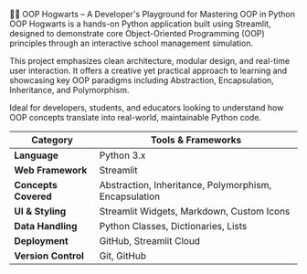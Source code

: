 🧙‍♂️ OOP Hogwarts – A Developer's Playground for Mastering OOP in Python
OOP Hogwarts is a hands-on Python application built using Streamlit, designed to demonstrate core Object-Oriented Programming (OOP) principles through an interactive school management simulation.

This project emphasizes clean architecture, modular design, and real-time user interaction. It offers a creative yet practical approach to learning and showcasing key OOP paradigms including Abstraction, Encapsulation, Inheritance, and Polymorphism.

Ideal for developers, students, and educators looking to understand how OOP concepts translate into real-world, maintainable Python code.

| Category             | Tools & Frameworks                                    |
| -------------------- | ----------------------------------------------------- |
| **Language**         | Python 3.x                                            |
| **Web Framework**    | Streamlit                                             |
| **Concepts Covered** | Abstraction, Inheritance, Polymorphism, Encapsulation |
| **UI & Styling**     | Streamlit Widgets, Markdown, Custom Icons             |
| **Data Handling**    | Python Classes, Dictionaries, Lists                   |
| **Deployment**       | GitHub, Streamlit Cloud                               |
| **Version Control**  | Git, GitHub                                           |
